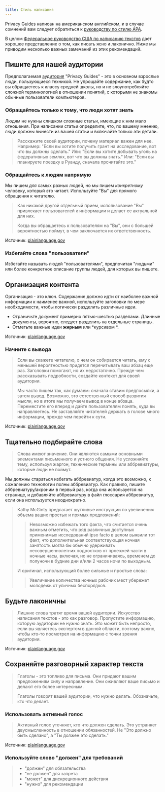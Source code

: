 ```yaml
---
title: Стиль написания
---
```


Privacy Guides написан на американском английском, и в случае сомнений вам следует обратиться к [руководству по стилю APA](https://apastyle.apa.org/style-grammar-guidelines/grammar).

В целом [Федеральное руководство США по написанию текстов](https://www.plainlanguage.gov/guidelines/) дает хорошее представление о том, как писать ясно и лаконично. Ниже мы приводим несколько важных замечаний из этих рекомендаций.

## Пишите для нашей аудитории

Предполагаемая [аудитория](https://www.plainlanguage.gov/guidelines/audience/) "Privacy Guides" - это в основном взрослые люди, пользующиеся техникой. Не упрощайте содержание, как будто вы обращаетесь к классу средней школы, но и не злоупотребляйте сложной терминологией в отношении понятий, с которыми не знакомы обычные пользователи компьютеров.

### Обращайтесь только к тому, что люди хотят знать

Людям не нужны слишком сложные статьи, имеющие к ним мало отношения. При написании статьи определите, что, по вашему мнению, люди должны вынести из вашей статьи и включайте только эти детали.

> Расскажите своей аудитории, почему материал важен для нее. Например: "Если вы хотите получить грант на исследование, вот что вы должны сделать." Или: "Если вы хотите добывать уголь на федеративных землях, вот что вы должны знать." Или: "Если вы планируете поездку в Руанду, сначала прочитайте это."

### Обращайтесь к людям напрямую

Мы пишем *для* самых разных людей, но мы пишем *конкретному* человеку, который это читает. Используйте "Вы" для прямого обращения к читателю.

> Как никакой другой отдельный прием, использование "Вы" привлекает пользователей к информации и делает ее актуальной для них.
> 
> Когда вы обращаетесь к пользователям на "Вы", они с большей вероятностью поймут, в чем заключается их ответственность.

Источник: [plainlanguage.gov](https://www.plainlanguage.gov/guidelines/audience/address-the-user/)

### Избегайте слова "пользователи"

Избегайте называть людей "пользователями", предпочитая "людьми" или более конкретное описание группы людей, для которых вы пишете.

## Организация контента

Организация - это ключ. Содержание должно идти от наиболее важной информации к наименее важной, используйте заголовки по мере необходимости, чтобы логически разделить различные идеи.

- Ограничьте документ примерно пятью-шестью разделами. Длинные документы, вероятно, следует разделить на отдельные страницы.
- Отметьте важные идеи **жирным** или *курсивом *.

Источник: [plainlanguage.gov](https://www.plainlanguage.gov/guidelines/design/)

### Начните с вывода

> Если вы скажете читателю, о чем он собирается читать, ему с меньшей вероятностью придется перечитывать ваш абзац еще раз. Заголовки помогают, но их недостаточно. Прежде чем рассказывать подробности, создайте контекст для своей аудитории.
> 
> Мы часто пишем так, как думаем: сначала ставим предпосылки, а затем вывод. Возможно, это естественный способ развития мысли, но в итоге мы получаем вывод в конце абзаца. Переместите его вперед и дайте пользователям понять, куда вы направляетесь. Не заставляйте читателей держать в голове много информации, прежде чем перейти к сути.

Источник: [plainlanguage.gov](https://www.plainlanguage.gov/guidelines/organize/have-a-topic-sentence/)

## Тщательно подбирайте слова

> Слова имеют значение. Они являются самыми основными элементами письменного и устного общения. Не усложняйте тему, используя жаргон, технические термины или аббревиатуры, которые люди не поймут.

Мы должны стараться избегать аббревиатур, когда это возможно, к сожалению технологии полны аббревиатур. Как правило, пишите аббревиатуру/акроним в первый раз, когда она используется на странице, и добавляйте аббревиатуру в файл глоссария аббревиатур, если она используется неоднократно.

> Kathy McGinty предлагает шутливые инструкции по увеличению объема ваших простых и прямых предложений:
> 
> > Невозможно избежать того факта, что считается очень важным отметить, что ряд различных доступных применимых исследований ipso facto в целом выявили тот факт, что дополнительная соответствующая ночная занятость могла бы обычно удерживать несовершеннолетних подростков от проезжей части в ночные часы, включая, но не ограничиваясь, временем до полуночи в будние дни и/или 2 часов ночи по выходным.
> 
> И оригинал, использующий более сильные и простые слова:
> 
> > Увеличение количества ночных рабочих мест убережет молодежь от уличных беспорядков.

## Будьте лаконичны

> Лишние слова тратят время вашей аудитории. Искусство написания текстов - это как разговор. Пропустите информацию, которую аудитории не нужно знать. Это может быть непросто, если вы являетесь экспертом в данной области, поэтому важно, чтобы кто-то посмотрел на информацию с точки зрения аудитории.

Источник: [plainlanguage.gov](https://www.plainlanguage.gov/guidelines/concise/)

## Сохраняйте разговорный характер текста

> Глаголы - это топливо для письма. Они придают вашим предложениям силу и направление. Они оживляют ваше письмо и делают его более интересным.
> 
> Глаголы говорят вашей аудитории, что нужно делать. Обозначьте, кто что делает.

### Использовать активный голос

> Активный голос уточняет, кто что должен сделать. Это устраняет двусмысленность в отношении обязанностей. Не "Это должно быть сделано", а "Ты должен это сделать."

Источник: [plainlanguage.gov](https://www.plainlanguage.gov/guidelines/conversational/use-active-voice/)

### Используйте слово "должен" для требований

> - "должен" для обязательства
> - "не должен" для запрета
> - "может" для дискреционного действия
> - "нужно" для рекомендации
